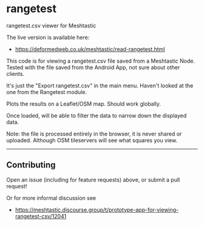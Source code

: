 # rangetest
rangetest.csv viewer for Meshtastic

The live version is available here:
* https://deformedweb.co.uk/meshtastic/read-rangetest.html

This code is for viewing a rangetest.csv file saved from a Meshtastic Node. Tested with the file saved from the Android App, not sure about other clients.

It's just the "Export rangetest.csv" in the main menu. Haven't looked at the one from the Rangetest module.

Plots the results on a Leaflet/OSM map. Should work globally.

Once loaded, will be able to filter the data to narrow down the displayed data.

Note: the file is processed entirely in the browser, it is never shared or uploaded. Although OSM tileservers will see what squares you view.

----

Contributing
-- 
Open an issue (including for feature requests) above, or submit a pull request!

Or for more informal discussion see
* https://meshtastic.discourse.group/t/prototype-app-for-viewing-rangetest-csv/12041
